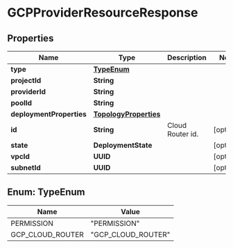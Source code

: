 

# GCPProviderResourceResponse


## Properties

| Name | Type | Description | Notes |
|------------ | ------------- | ------------- | -------------|
|**type** | [**TypeEnum**](#TypeEnum) |  |  |
|**projectId** | **String** |  |  |
|**providerId** | **String** |  |  |
|**poolId** | **String** |  |  |
|**deploymentProperties** | [**TopologyProperties**](TopologyProperties.md) |  |  |
|**id** | **String** | Cloud Router id. |  [optional] |
|**state** | **DeploymentState** |  |  [optional] |
|**vpcId** | **UUID** |  |  [optional] |
|**subnetId** | **UUID** |  |  [optional] |



## Enum: TypeEnum

| Name | Value |
|---- | -----|
| PERMISSION | &quot;PERMISSION&quot; |
| GCP_CLOUD_ROUTER | &quot;GCP_CLOUD_ROUTER&quot; |



